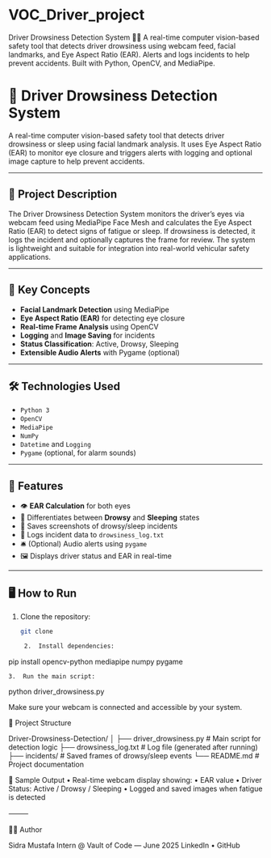 # VOC_Driver_project
Driver Drowsiness Detection System 🚗💤 A real-time computer vision-based safety tool that detects driver drowsiness using webcam feed, facial landmarks, and Eye Aspect Ratio (EAR). Alerts and logs incidents to help prevent accidents. Built with Python, OpenCV, and MediaPipe.

# 🚗 Driver Drowsiness Detection System

A real-time computer vision-based safety tool that detects driver drowsiness or sleep using facial landmark analysis. It uses Eye Aspect Ratio (EAR) to monitor eye closure and triggers alerts with logging and optional image capture to help prevent accidents.

---

## 📌 Project Description

The Driver Drowsiness Detection System monitors the driver’s eyes via webcam feed using MediaPipe Face Mesh and calculates the Eye Aspect Ratio (EAR) to detect signs of fatigue or sleep. If drowsiness is detected, it logs the incident and optionally captures the frame for review. The system is lightweight and suitable for integration into real-world vehicular safety applications.

---

## 🧠 Key Concepts

- **Facial Landmark Detection** using MediaPipe
- **Eye Aspect Ratio (EAR)** for detecting eye closure
- **Real-time Frame Analysis** using OpenCV
- **Logging** and **Image Saving** for incidents
- **Status Classification**: Active, Drowsy, Sleeping
- **Extensible Audio Alerts** with Pygame (optional)

---

## 🛠️ Technologies Used

- `Python 3`
- `OpenCV`
- `MediaPipe`
- `NumPy`
- `Datetime` and `Logging`
- `Pygame` (optional, for alarm sounds)

---

## 🎯 Features

- 👁️ **EAR Calculation** for both eyes
- 🧠 Differentiates between **Drowsy** and **Sleeping** states
- 📸 Saves screenshots of drowsy/sleep incidents
- 📄 Logs incident data to `drowsiness_log.txt`
- 🛎️ (Optional) Audio alerts using `pygame`
- 🖼️ Displays driver status and EAR in real-time

---

## 🖥️ How to Run

1. Clone the repository:
   ```bash
   git clone 

	2.	Install dependencies:
pip install opencv-python mediapipe numpy pygame

	3.	Run the main script:
python driver_drowsiness.py

Make sure your webcam is connected and accessible by your system.

📂 Project Structure

Driver-Drowsiness-Detection/
│
├── driver_drowsiness.py         # Main script for detection logic
├── drowsiness_log.txt           # Log file (generated after running)
├── incidents/                   # Saved frames of drowsy/sleep events
└── README.md                    # Project documentation

📸 Sample Output
	•	Real-time webcam display showing:
	•	EAR value
	•	Driver Status: Active / Drowsy / Sleeping
	•	Logged and saved images when fatigue is detected

⸻

🙋‍♂️ Author

Sidra Mustafa
Intern @ Vault of Code — June 2025
LinkedIn • GitHub
